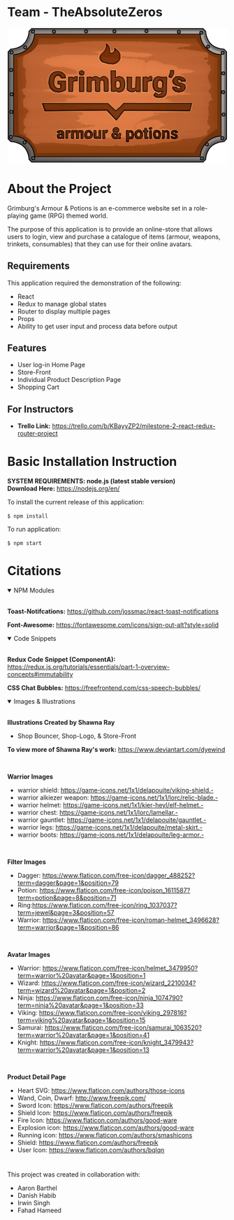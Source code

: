 # Team - TheAbsoluteZeros
![Shop Logo](/public/imgs/shop-logo.png)
#

# About the Project
Grimburg's Armour & Potions is an e-commerce website set in a role-playing game (RPG) themed world. 

The purpose of this application is to provide an online-store that allows users to login, view and purchase a catalogue of items (armour, weapons, trinkets, consumables) that they can use for their online avatars. 

## Requirements
This application required the demonstration of the following:
- React
- Redux to manage global states
- Router to display multiple pages
- Props
- Ability to get user input and process data before output

## Features
- User log-in Home Page
- Store-Front
- Individual Product Description Page
- Shopping Cart

## For Instructors
- **Trello Link:** https://trello.com/b/KBayyZP2/milestone-2-react-redux-router-project
#

# Basic Installation Instruction

**SYSTEM REQUIREMENTS: node.js (latest stable version)**
<br>
**Download Here:** https://nodejs.org/en/

To install the current release of this application:

`$ npm install`

To run application:

`$ npm start`
#

# Citations
<details open>
<summary>NPM Modules</summary>
<br>

**Toast-Notifcations:** https://github.com/jossmac/react-toast-notifications

**Font-Awesome:** https://fontawesome.com/icons/sign-out-alt?style=solid
</details>

<details  open>
<summary>Code Snippets</summary>
<br>

**Redux Code Snippet (ComponentA):**
https://redux.js.org/tutorials/essentials/part-1-overview-concepts#immutability

**CSS Chat Bubbles:**
https://freefrontend.com/css-speech-bubbles/
</details>

<details open>
<summary>Images & Illustrations</summary>
<br>

**Illustrations Created by Shawna Ray**
- Shop Bouncer, Shop-Logo, & Store-Front

**To view more of Shawna Ray's work:** https://www.deviantart.com/dyewind

<br>


**Warrior Images**
- warrior shield: https://game-icons.net/1x1/delapouite/viking-shield.- 
- warrior alkiezer weapon: https://game-icons.net/1x1/lorc/relic-blade.- 
- warrior helmet: https://game-icons.net/1x1/kier-heyl/elf-helmet.- 
- warrior chest: https://game-icons.net/1x1/lorc/lamellar.- 
- warrior gauntlet: https://game-icons.net/1x1/delapouite/gauntlet.- 
- warrior legs: https://game-icons.net/1x1/delapouite/metal-skirt.- 
- warrior boots: https://game-icons.net/1x1/delapouite/leg-armor.- 
<br>

**Filter Images**
- Dagger: https://www.flaticon.com/free-icon/dagger_488252?term=dagger&page=1&position=79
- Potion: https://www.flaticon.com/free-icon/poison_1611587?term=potion&page=8&position=71
- Ring:https://www.flaticon.com/free-icon/ring_1037037?term=jewel&page=3&position=57
- Warrior: https://www.flaticon.com/free-icon/roman-helmet_3496628?term=warrior&page=1&position=86
<br>

**Avatar Images**

- Warrior: https://www.flaticon.com/free-icon/helmet_3479950?term=warrior%20avatar&page=1&position=1
- Wizard: https://www.flaticon.com/free-icon/wizard_2210034?term=wizard%20avatar&page=1&position=2
- Ninja: https://www.flaticon.com/free-icon/ninja_1074790?term=ninja%20avatar&page=1&position=33
- Viking: https://www.flaticon.com/free-icon/viking_297816?term=viking%20avatar&page=1&position=15
- Samurai: https://www.flaticon.com/free-icon/samurai_1063520?term=warrior%20avatar&page=1&position=41
- Knight: https://www.flaticon.com/free-icon/knight_3479943?term=warrior%20avatar&page=1&position=13


<br>

**Product Detail Page**

- Heart SVG: https://www.flaticon.com/authors/those-icons
- Wand, Coin, Dwarf: http://www.freepik.com/
- Sword Icon: https://www.flaticon.com/authors/freepik
- Shield Icon: https://www.flaticon.com/authors/freepik
- Fire Icon: https://www.flaticon.com/authors/good-ware
- Explosion icon: https://www.flaticon.com/authors/good-ware
- Running icon: https://www.flaticon.com/authors/smashicons
- Shield: https://www.flaticon.com/authors/freepik
- User Icon: https://www.flaticon.com/authors/bqlqn
</details>

#
This project was created in collaboration with:
- Aaron Barthel
- Danish Habib
- Irwin Singh
- Fahad Hameed
